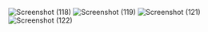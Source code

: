 ![Screenshot (118)](https://user-images.githubusercontent.com/89855526/132459553-52640c9e-0b51-416f-aa34-27c2ab97a990.png)
![Screenshot (119)](https://user-images.githubusercontent.com/89855526/132459605-ef2fd025-a3da-44e3-be2c-5beba26ffc68.png)
![Screenshot (121)](https://user-images.githubusercontent.com/89855526/132459643-33543c51-7ee4-46b3-a828-ae9eb5ce7e35.png)
![Screenshot (122)](https://user-images.githubusercontent.com/89855526/132459663-f5088977-ceeb-4d48-b7c2-405c13e9764f.png)

